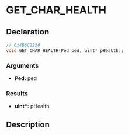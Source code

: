 # GET_CHAR_HEALTH

## Declaration
```cpp
// 0x4B6C2256
void GET_CHAR_HEALTH(Ped ped, uint* pHealth);
```

### Arguments
- **Ped:** ped

### Results
- **uint\*:** pHealth

## Description
